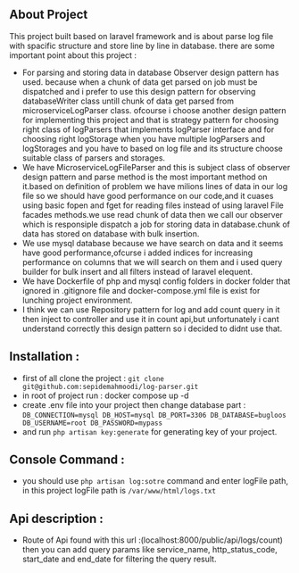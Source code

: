 ## About Project

This project built based on laravel framework and is about parse log file with spacific structure and store line by line in database.
there are some important point about this project :

- For parsing and storing data in database Observer design pattern has used. because when a chunk of data get parsed on job must be dispatched and i prefer
to use this design pattern for observing databaseWriter class untill chunk of data get parsed from microserviceLogParser class.
ofcourse i choose another design pattern for implementing this project and that is strategy pattern for choosing right class of logParsers that implements logParser interface and for choosing right logStorage when you have multiple logParsers and logStorages and you have to based on log file and its structure  choose suitable class of parsers and storages.
- We have MicroserviceLogFileParser and this is subject class of observer design pattern and parse method is the most important method on it.based on definition of problem we have milions lines of data in our log file so we should have good performance on our code,and it cuases using basic fopen and fget for reading files instead of using laravel File facades methods.we use read chunk of data then we call our observer which is responsiple dispatch a job for storing data in database.chunk of data has stored on database with bulk insertion.
- We use mysql database because we have search on data and it seems have good performance,ofcurse i added indices for increasing performance on columns that we will search on them and i used query builder for bulk insert and all filters instead of laravel elequent.
- We have Dockerfile of php and mysql config folders in docker folder that ignored in .gitignore file and docker-compose.yml file is exist for lunching project environment.
- I think we can use Repository pattern for log and add count query in it then inject to controller and use it in count api,but unfortunately i cant understand correctly this design pattern so i decided to didnt use that. 

## Installation : 
 - first of all clone the project : `git clone git@github.com:sepidemahmoodi/log-parser.git`
 - in root of project run : docker compose up -d
 - create .env file into your project then change database part : 
    `DB_CONNECTION=mysql
    DB_HOST=mysql
    DB_PORT=3306
    DB_DATABASE=bugloos
    DB_USERNAME=root
    DB_PASSWORD=mypass`
- and run `php artisan key:generate` for generating key of your project.
 
## Console Command :
 - you should use `php artisan log:sotre` command and enter logFile path, in this project logFile path is `/var/www/html/logs.txt`
 
## Api description : 
 - Route of Api found with this url :(localhost:8000/public/api/logs/count) then you can add query params like service_name, http_status_code, start_date and end_date for filtering the query result.
